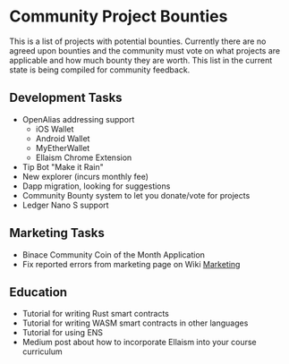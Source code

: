 <!-- TITLE: Community Project Bounties -->
<!-- SUBTITLE: A list of projects for the community to work on together -->

# Community Project Bounties

This is a list of projects with potential bounties.  Currently there are no agreed upon bounties and the community must vote on what projects are applicable and how much bounty they are worth.  This list in the current state is being compiled for community feedback.

## Development Tasks
* OpenAlias addressing support
	* iOS Wallet
	* Android Wallet
	* MyEtherWallet
	* Ellaism Chrome Extension
* Tip Bot "Make it Rain"
* New explorer (incurs monthly fee)
* Dapp migration, looking for suggestions
* Community Bounty system to let you donate/vote for projects
* Ledger Nano S support

## Marketing Tasks
* Binace Community Coin of the Month Application
* Fix reported errors from marketing page on Wiki [Marketing](/marketing)

## Education
* Tutorial for writing Rust smart contracts
* Tutorial for writing WASM smart contracts in other languages
* Tutorial for using ENS
* Medium post about how to incorporate Ellaism into your course curriculum
